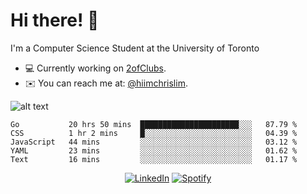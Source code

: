 # Hi there! 👋
I'm a Computer Science Student at the University of Toronto

- 💻 Currently working on [2ofClubs](https://github.com/2-of-clubs).
- ✉️ You can reach me at: [@hiimchrislim](mailto:hello@hiimchrislim.co).

![alt text](https://user-images.githubusercontent.com/24628243/87171758-22f18c00-c2a1-11ea-9d8d-2777e59004b4.png "2ofClubs Logo")

<!--START_SECTION:waka-->
```text
Go           20 hrs 50 mins  ██████████████████████░░░   87.79 % 
CSS          1 hr 2 mins     █░░░░░░░░░░░░░░░░░░░░░░░░   04.39 % 
JavaScript   44 mins         ░░░░░░░░░░░░░░░░░░░░░░░░░   03.12 % 
YAML         23 mins         ░░░░░░░░░░░░░░░░░░░░░░░░░   01.62 % 
Text         16 mins         ░░░░░░░░░░░░░░░░░░░░░░░░░   01.17 %
```
<!--END_SECTION:waka-->

<div align="center">
<a href="https://www.linkedin.com/in/hiimchrislim" target="_blank"><img src="https://img.shields.io/badge/LinkedIn-%230077B5.svg?&style=flat-square&logo=linkedin&logoColor=white" alt="LinkedIn"></a>
<a href="https://open.spotify.com/user/clim1231" target="_blank"><img src="https://img.shields.io/badge/Spotify-%231ED760.svg?&style=flat-square&logo=spotify&logoColor=white" alt="Spotify"></a>

</div>
